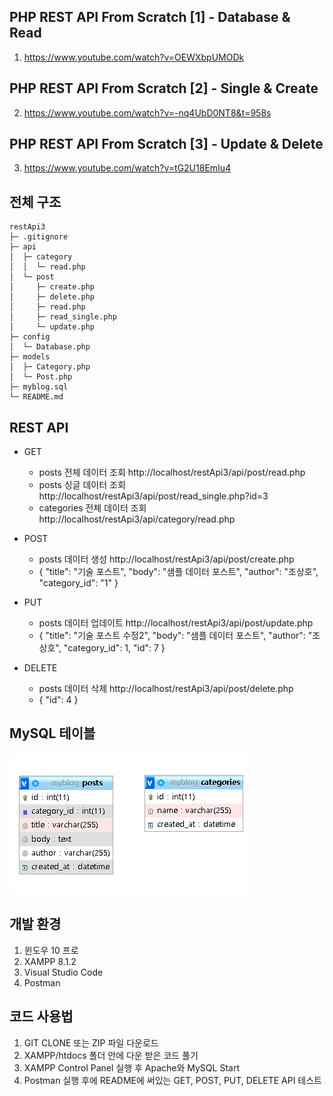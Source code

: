## PHP REST API From Scratch [1] - Database & Read

1. <https://www.youtube.com/watch?v=OEWXbpUMODk>

## PHP REST API From Scratch [2] - Single & Create

2. <https://www.youtube.com/watch?v=-nq4UbD0NT8&t=958s>

## PHP REST API From Scratch [3] - Update & Delete

3. <https://www.youtube.com/watch?v=tG2U18EmIu4>

## 전체 구조

```
restApi3
├─ .gitignore
├─ api
│  ├─ category
│  │  └─ read.php
│  └─ post
│     ├─ create.php
│     ├─ delete.php
│     ├─ read.php
│     ├─ read_single.php
│     └─ update.php
├─ config
│  └─ Database.php
├─ models
│  ├─ Category.php
│  └─ Post.php
├─ myblog.sql
└─ README.md
```

## REST API
- GET
  - posts 전체 데이터 조회
    http://localhost/restApi3/api/post/read.php
  - posts 싱글 데이터 조회
    http://localhost/restApi3/api/post/read_single.php?id=3
  - categories 전체 데이터 조회
    http://localhost/restApi3/api/category/read.php

- POST
  - posts 데이터 생성
    http://localhost/restApi3/api/post/create.php
  - {
    "title": "기술 포스트",
    "body": "샘플 데이터 포스트",
    "author": "조상호",
    "category_id": "1"
    }

- PUT
  - posts 데이터 업데이트
    http://localhost/restApi3/api/post/update.php
  - {
    "title": "기술 포스트 수정2",
    "body": "샘플 데이터 포스트",
    "author": "조상호",
    "category_id": 1,
    "id": 7
    }

- DELETE
  - posts 데이터 삭제
    http://localhost/restApi3/api/post/delete.php
  - {
    "id": 4
    }

## MySQL 테이블
![sql](sql.png)

## 개발 환경
1. 윈도우 10 프로
2. XAMPP 8.1.2
3. Visual Studio Code
4. Postman

## 코드 사용법
1. GIT CLONE 또는 ZIP 파일 다운로드
2. XAMPP/htdocs 폴더 안에 다운 받은 코드 풀기
3. XAMPP Control Panel 실행 후 Apache와 MySQL Start
4. Postman 실행 후에 README에 써있는 GET, POST, PUT, DELETE API 테스트
